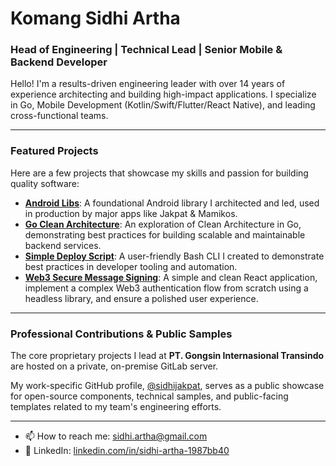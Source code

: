 # Komang Sidhi Artha

### Head of Engineering | Technical Lead | Senior Mobile & Backend Developer

Hello! I'm a results-driven engineering leader with over 14 years of experience architecting and building high-impact applications. I specialize in Go, Mobile Development (Kotlin/Swift/Flutter/React Native), and leading cross-functional teams.

---

### Featured Projects

Here are a few projects that showcase my skills and passion for building quality software:

* **[Android Libs](https://github.com/komangsidhiartha/android-libs)**: A foundational Android library I architected and led, used in production by major apps like Jakpat & Mamikos.
* **[Go Clean Architecture](https://github.com/komangsidhiartha/go-learning-clean-arch)**: An exploration of Clean Architecture in Go, demonstrating best practices for building scalable and maintainable backend services.
* **[Simple Deploy Script](https://github.com/komangsidhiartha/simple-deploy-script)**: A user-friendly Bash CLI I created to demonstrate best practices in developer tooling and automation.
* **[Web3 Secure Message Signing](https://github.com/komangsidhiartha/legacy-fe-candidate-assignment)**: A simple and clean React application, implement a complex Web3 authentication flow from scratch using a headless library, and ensure a polished user experience.


---

### Professional Contributions & Public Samples

The core proprietary projects I lead at **PT. Gongsin Internasional Transindo** are hosted on a private, on-premise GitLab server.

My work-specific GitHub profile, [@sidhijakpat](https://github.com/sidhijakpat), serves as a public showcase for open-source components, technical samples, and public-facing templates related to my team's engineering efforts.

---

* 📫 How to reach me: sidhi.artha@gmail.com
* 💼 LinkedIn: [linkedin.com/in/sidhi-artha-1987bb40](https://linkedin.com/in/sidhi-artha-1987bb40/)
